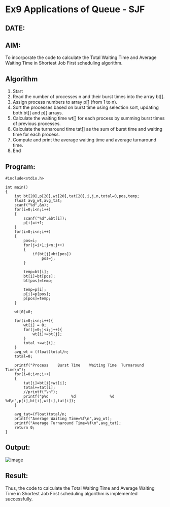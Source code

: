 # Ex9 Applications of Queue - SJF
## DATE:
## AIM:
To incorporate the code to calculate the Total Waiting Time and Average Waiting Time in Shortest Job First scheduling algorithm.
## Algorithm
1. Start 
2. Read the number of processes n and their burst times into the array bt[]. 
3. Assign process numbers to array p[] (from 1 to n). 
4. Sort the processes based on burst time using selection sort, updating both bt[] and p[] arrays. 
5. Calculate the waiting time wt[] for each process by summing burst times of previous processes. 
6. Calculate the turnaround time tat[] as the sum of burst time and waiting time for each process. 
7. Compute and print the average waiting time and average turnaround time. 
8. End

## Program:
```
#include<stdio.h>
 
int main()
{
    int bt[20],p[20],wt[20],tat[20],i,j,n,total=0,pos,temp;
    float avg_wt,avg_tat;
    scanf("%d",&n);
    for(i=0;i<n;i++)
    {
        scanf("%d",&bt[i]);
        p[i]=i+1;          
    }
    for(i=0;i<n;i++)
    {
        pos=i;
        for(j=i+1;j<n;j++)
        {
            if(bt[j]<bt[pos])
                pos=j;
        }
 
        temp=bt[i];
        bt[i]=bt[pos];
        bt[pos]=temp;
 
        temp=p[i];
        p[i]=p[pos];
        p[pos]=temp;
    }
 
    wt[0]=0;          
 
    for(i=0;i<n;i++){
        wt[i] = 0;
        for(j=0;j<i;j++){
            wt[i]+=bt[j];
        }
        total +=wt[i];
    }
    avg_wt = (float)total/n;
    total=0;
 
    printf("Process    Burst Time    Waiting Time  Turnaround Time\n");
    for(i=0;i<n;i++)
    {
        tat[i]=bt[i]+wt[i];   
        total+=tat[i];
        //printf("\n");
        printf("p%d          %d               %d             %d\n",p[i],bt[i],wt[i],tat[i]);
    }
 
    avg_tat=(float)total/n;  
    printf("Average Waiting Time=%f\n",avg_wt);
    printf("Average Turnaround Time=%f\n",avg_tat);
    return 0;
}

```
## Output:

![image](https://github.com/user-attachments/assets/8762f752-4669-4ea1-aa3f-4368525a3441)


## Result:
Thus, the code to calculate the Total Waiting Time and Average Waiting Time in Shortest Job First scheduling algorithm is implemented successfully.
